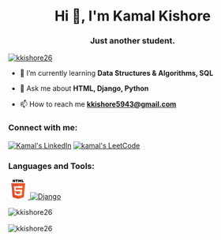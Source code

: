 <h1 align="center">Hi 👋, I'm Kamal Kishore</h1>
<h3 align="center">Just another student.</h3>

<p align="left"> <a href="https://github.com/ryo-ma/github-profile-trophy"><img src="https://github-profile-trophy.vercel.app/?username=kkishore26" alt="kkishore26" /></a> </p>

- 🌱 I’m currently learning **Data Structures & Algorithms, SQL**

- 💬 Ask me about **HTML, Django, Python**

- 📫 How to reach me **kkishore5943@gmail.com**

<h3 align="left">Connect with me:</h3>
<p align="left">
<a href="www.linkedin.com/in/kkishore26" target="blank"><img align="center" src="https://static.vecteezy.com/system/resources/previews/018/930/587/original/linkedin-logo-linkedin-icon-transparent-free-png.png" alt="Kamal's LinkedIn" height="40" width="40" /></a>
<a href="https://www.leetcode.com/kamalkishore" target="blank"><img align="center" src="https://raw.githubusercontent.com/rahuldkjain/github-profile-readme-generator/master/src/images/icons/Social/leet-code.svg" alt="kamal's LeetCode" height="30" width="40" /></a>
</p>

<h3 align="left">Languages and Tools:</h3>
<p align="left"> <a href="https://www.w3.org/html/" target="_blank" rel="noreferrer"> <img src="https://raw.githubusercontent.com/devicons/devicon/master/icons/html5/html5-original-wordmark.svg" alt="html5" width="40" height="40"/> </a> <a href="https://www.djangoproject.com/" target="_blank" rel="noreferrer"> <img src="https://www.djangoproject.com/m/img/logos/django-logo-positive.png" alt="Django" width="40" height="40"/> </a> </p>

<p><img align="center" src="https://github-readme-stats.vercel.app/api/top-langs?username=kkishore26&show_icons=true&locale=en&layout=compact" alt="kkishore26" /></p>

<p><img align="center" src="https://github-readme-streak-stats.herokuapp.com/?user=kkishore26&" alt="kkishore26" /></p>
